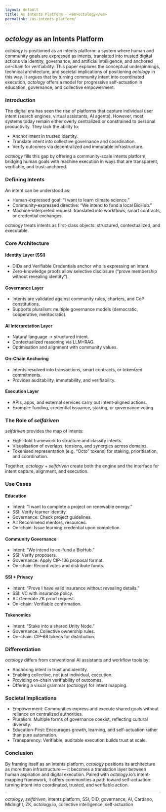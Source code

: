 ```yaml
---
layout: default
title: As Intents Platform - <em>octology</em>
permalink: /as-intents-platform/
---
```


## <em>octology</em> as an Intents Platform

<em>octology</em> is positioned as an intents platform: a system where human and community goals are expressed as intents, translated into trusted digital actions via identity, governance, and artificial intelligence, and anchored on-chain for verifiability. This paper explores the conceptual underpinnings, technical architecture, and societal implications of positioning <em>octology</em> in this way. It argues that by turning community intent into coordinated execution, <em>octology</em> offers a model for progressive self-actuation in education, governance, and collective empowerment.

### Introduction

The digital era has seen the rise of platforms that capture individual user intent (search engines, virtual assistants, AI agents). However, most systems today remain either overly centralized or constrained to personal productivity. They lack the ability to:
- Anchor intent in trusted identity.
- Translate intent into collective governance and coordination.
- Verify outcomes via decentralized and immutable infrastructure.

<em>octology</em> fills this gap by offering a community-scale intents platform, bridging human goals with machine execution in ways that are transparent, verifiable, and trust-anchored.

### Defining Intents

An intent can be understood as:
- Human-expressed goal: “I want to learn climate science.”
- Community-expressed directive: “We intend to fund a local BioHub.”
- Machine-interpreted request: translated into workflows, smart contracts, or credential exchanges.

<em>octology</em> treats intents as first-class objects: structured, contextualized, and executable.

### Core Architecture

#### Identity Layer (SSI)
- DIDs and Verifiable Credentials anchor who is expressing an intent.
- Zero-knowledge proofs allow selective disclosure (“prove membership without revealing identity”).

#### Governance Layer
- Intents are validated against community rules, charters, and CoP constitutions.
- Supports pluralism: multiple governance models (democratic, cooperative, meritocratic).

#### AI Interpretation Layer
- Natural language → structured intent.
- Contextualized reasoning via LLM+RAG.
- Optimisation and alignment with community values.

#### On-Chain Anchoring
- Intents resolved into transactions, smart contracts, or tokenized commitments.
- Provides auditability, immutability, and verifiability.

#### Execution Layer
- APIs, apps, and external services carry out intent-aligned actions.
- Example: funding, credential issuance, staking, or governance voting.

### The Role of <em>selfdriven</em>

<em>selfdriven</em> provides the map of intents:
- Eight-fold framework to structure and classify intents.
- Visualisation of overlaps, tensions, and synergies across domains.
- Tokenised representation (e.g. “Octo” tokens) for staking, prioritisation, and coordination.

Together, <em>octology</em> + <em>selfdriven</em> create both the engine and the interface for intent capture, alignment, and execution.

### Use Cases

#### Education
- Intent: “I want to complete a project on renewable energy.”
- SSI: Verify learner identity.
- Governance: Check project guidelines.
- AI: Recommend mentors, resources.
- On-chain: Issue learning credential upon completion.

#### Community Governance
- Intent: “We intend to co-fund a BioHub.”
- SSI: Verify proposers.
- Governance: Apply CIP-136 proposal format.
- On-chain: Record votes and distribute funds.

#### SSI + Privacy
- Intent: “Prove I have valid insurance without revealing details.”
- SSI: VC with insurance policy.
- AI: Generate ZK proof request.
- On-chain: Verifiable confirmation.

#### Tokenomics
- Intent: “Stake into a shared Unity Node.”
- Governance: Collective ownership rules.
- On-chain: CIP-68 tokens for distribution.

### Differentiation

<em>octology</em> differs from conventional AI assistants and workflow tools by:
- Anchoring intent in trust and identity.
- Enabling collective, not just individual, execution.
- Providing on-chain verifiability of outcomes.
- Offering a visual grammar (<em>octology</em>) for intent mapping.

### Societal Implications
- Empowerment: Communities express and execute shared goals without reliance on centralized authorities.
- Pluralism: Multiple forms of governance coexist, reflecting cultural diversity.
- Education-First: Encourages growth, learning, and self-actuation rather than pure automation.
- Transparency: Verifiable, auditable execution builds trust at scale.

### Conclusion

By framing itself as an intents platform, <em>octology</em> positions its architecture as more than infrastructure — it becomes a translation layer between human aspiration and digital execution. Paired with <em>octology</em>.io’s intent-mapping framework, it offers communities a path toward self-actuation: turning intent into coordinated, trusted, and verifiable action.

----

<em>octology</em>, <em>selfdriven</em>, intents platform, SSI, DID, governance, AI, Cardano, Midnight, ZK, octology.io, collective intelligence, self-actuation 
